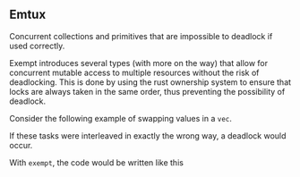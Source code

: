 ## Emtux

Concurrent collections and primitives that are impossible to deadlock if used correctly.

Exempt introduces several types (with more on the way) that allow for concurrent mutable access to multiple resources without the risk of deadlocking. This is done by using the rust ownership system to ensure that locks are always taken in the same order, thus preventing the possibility of deadlock.

Consider the following example of swapping values in a `vec`.

If these tasks were interleaved in exactly the wrong way, a deadlock would occur.

With `exempt`, the code would be written like this
